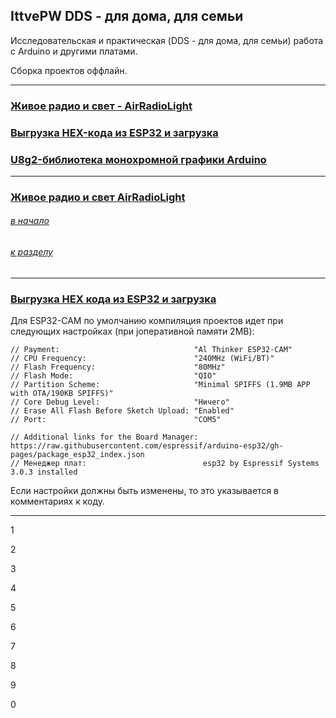 ## IttvePW DDS - для дома, для семьи

Исследовательская и практическая (DDS - для дома, для семьи) работа с Arduino и другими платами. 

Сборка проектов оффлайн.

---

### [Живое радио и свет - AirRadioLight](#%D0%B6%D0%B8%D0%B2%D0%BE%D0%B5-%D1%80%D0%B0%D0%B4%D0%B8%D0%BE-%D0%B8-%D1%81%D0%B2%D0%B5%D1%82-airradiolight)

### [Выгрузка HEX-кoда из ESP32 и загрузка](#%D0%B2%D1%8B%D0%B3%D1%80%D1%83%D0%B7%D0%BA%D0%B0-hex-%D0%BA%D0%BE%D0%B4%D0%B0-%D0%B8%D0%B7-esp32-%D0%B8-%D0%B7%D0%B0%D0%B3%D1%80%D1%83%D0%B7%D0%BA%D0%B0)

### [U8g2-библиотека монохромной графики Arduino](U8g2/U8g2.md)

---

### [Живое радио и свет AirRadioLight](#)


###### [в начало](#ittvepw)

###### [к разделу](#esp32)

---

### [Выгрузка HEX кода из ESP32 и загрузка](vygruzka-hex-koda-iz-esp32-i-zagruzka/vygruzka-hex-koda-iz-esp32-i-zagruzka.md)


Для ESP32-CAM по умолчанию компиляция проектов идет при следующих настройках (при jоперативной памяти 2MB):

```
// Payment:                              "Al Thinker ESP32-CAM"
// CPU Frequency:                        "240MHz (WiFi/BT)"
// Flash Frequency:                      "80MHz"
// Flash Mode:                           "QIO"
// Partition Scheme:                     "Minimal SPIFFS (1.9MB APP with OTA/190KB SPIFFS)"
// Core Debug Level:                     "Ничего"
// Erase All Flash Before Sketch Upload: "Enabled"
// Port:                                 "COM5"

// Additional links for the Board Manager: https://raw.githubusercontent.com/espressif/arduino-esp32/gh-pages/package_esp32_index.json
// Менеджер плат:                          esp32 by Espressif Systems 3.0.3 installed
```

Если настройки должны быть изменены, то это указывается в комментариях к коду.

---





1

2

3

4

5

6

7

8

9

0







